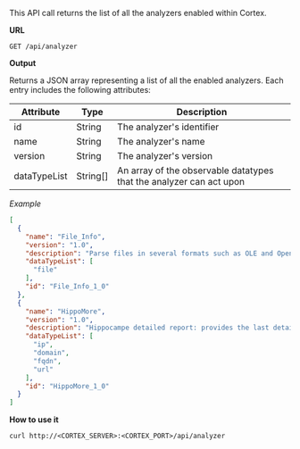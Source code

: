 This API call returns the list of all the analyzers enabled within Cortex. 

**URL** 
```
GET /api/analyzer
```

**Output**

Returns a JSON array representing a list of all the enabled analyzers. Each entry includes the following attributes:

| Attribute  | Type | Description |
| ------------ | ------------- | ------------- |
| id  | String  | The analyzer's identifier  |
| name  | String| The analyzer's name  |
| version  | String  | The analyzer's version  |
| dataTypeList  | String[]  | An array of the observable datatypes that the analyzer can act upon  |

*Example*

```json
[  
  {
    "name": "File_Info",
    "version": "1.0",
    "description": "Parse files in several formats such as OLE and OpenXML to detect VBA macros, extract their source code, generate useful information on PE, PDF files and much more.",
    "dataTypeList": [
      "file"
    ],
    "id": "File_Info_1_0"
  },
  {
    "name": "HippoMore",
    "version": "1.0",
    "description": "Hippocampe detailed report: provides the last detailed report for an IP, domain or a URL",
    "dataTypeList": [
      "ip",
      "domain",
      "fqdn",
      "url"
    ],
    "id": "HippoMore_1_0"
  }
]
```

**How to use it**

```
curl http://<CORTEX_SERVER>:<CORTEX_PORT>/api/analyzer
```